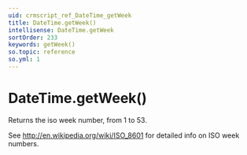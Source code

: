 ```yaml
---
uid: crmscript_ref_DateTime_getWeek
title: DateTime.getWeek()
intellisense: DateTime.getWeek
sortOrder: 233
keywords: getWeek()
so.topic: reference
so.yml: 1
---
```


# DateTime.getWeek()

Returns the iso week number, from 1 to 53.

See http://en.wikipedia.org/wiki/ISO_8601 for detailed info on ISO week numbers.
